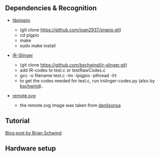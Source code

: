 Dependencies & Recognition
------------

* [libpigpio](https://github.com/joan2937/pigpio)
	* (git clone https://github.com/joan2937/pigpio.git)
	* cd pigpio
	* make
	* sudo make install
  
* [IR-Slinger](https://github.com/bschwind/ir-slinger)
	* (git clone https://github.com/bschwind/ir-slinger.git)
	* add IR-codes to test.c or testRawCodes.c
	* gcc -o filename test.c -lm -lpigpio -pthread -lrt 
	* to get the codes needed for test.c, run irslinger-codes.py (also by [bschwind](https://github.com/bschwind)).

* [remote.svg](https://github.com/denilsonsa/crx-ss-tv-remote)
	* the remote.svg image was taken from [denilsonsa](https://github.com/denilsonsa)

Tutorial
--------

[Blog post by Brian Schwind](https://blog.bschwind.com/2016/05/29/sending-infrared-commands-from-a-raspberry-pi-without-lirc/)

Hardware setup
--------------
